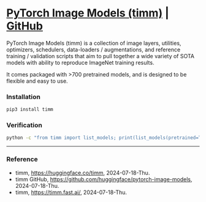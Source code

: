 # [PyTorch Image Models (timm)](https://huggingface.co/timm) | [GitHub](https://github.com/huggingface/pytorch-image-models)

PyTorch Image Models (timm) is a collection of image layers, utilities, optimizers, schedulers, data-loaders / augmentations, and reference training / validation scripts that aim to pull together a wide variety of SOTA models with ability to reproduce ImageNet training results.

It comes packaged with >700 pretrained models, and is designed to be flexible and easy to use.

### Installation

```Bash
pip3 install timm
```

### Verification

```Bash
python -c "from timm import list_models; print(list_models(pretrained=True)[:5])"
```

---

### Reference
- timm, https://huggingface.co/timm, 2024-07-18-Thu.
- timm GitHub, https://github.com/huggingface/pytorch-image-models, 2024-07-18-Thu.
- timm, https://timm.fast.ai/, 2024-07-18-Thu.
